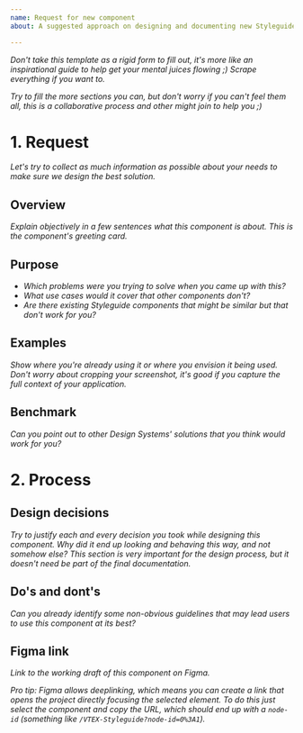 ```yaml
---
name: Request for new component
about: A suggested approach on designing and documenting new Styleguide components.

---
```


_Don't take this template as a rigid form to fill out, it's more like an inspirational guide to help get your mental juices flowing ;) Scrape everything if you want to._

_Try to fill the more sections you can, but don't worry if you can't feel them all, this is a collaborative process and other might join to help you ;)_ 

# 1. Request

_Let's try to collect as much information as possible about your needs to make sure we design the best solution._

## Overview

_Explain objectively in a few sentences what this component is about. This is the component's greeting card._

## Purpose

- _Which problems were you trying to solve when you came up with this?_
- _What use cases would it cover that other components don't?_
- _Are there existing Styleguide components that might be similar but that don't work for you?_

## Examples

_Show where you're already using it or where you envision it being used. Don't worry about cropping your screenshot, it's good if you capture the full context of your application._

## Benchmark

_Can you point out to other Design Systems' solutions that you think would work for you?_

# 2. Process

## Design decisions

_Try to justify each and every decision you took while designing this component. Why did it end up looking and behaving this way, and not somehow else?
This section is very important for the design process, but it doesn't need be part of the final documentation._

## Do's and dont's

_Can you already identify some non-obvious guidelines that may lead users to use this component at its best?_

## Figma link

_Link to the working draft of this component on Figma._

_Pro tip: Figma allows deeplinking, which means you can create a link that opens the project directly focusing the selected element. To do this just select the component and copy the URL, which should end up with a `node-id` (something like `/VTEX-Styleguide?node-id=0%3A1`)._
